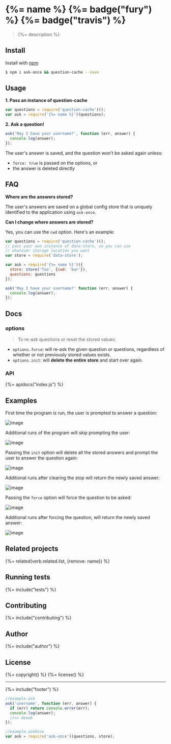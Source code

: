 # {%= name %} {%= badge("fury") %} {%= badge("travis") %}

> {%= description %}

## Install

Install with [npm](https://www.npmjs.com/)

```sh
$ npm i ask-once && question-cache --save
```

## Usage

**1. Pass an instance of question-cache**

```js
var questions = require('question-cache')();
var ask = require('{%= name %}')(questions);
```

**2. Ask a question!**

```js
ask('May I have your username?', function (err, answer) {
  console.log(answer);
});
```

The user's answer is saved, and the question won't be asked again unless:

- `force: true` is passed on the options, or
- the answer is deleted directly


## FAQ

**Where are the answers stored?**

The user's answers are saved on a global config store that is uniquely identified to the application using `ask-once`. 


**Can I change where answers are stored?**

Yes, you can use the `cwd` option. Here's an example:


```js
var questions = require('question-cache')();
// pass your own instance of data-store, so you can use
// whatever storage location you want
var store = require('data-store');

var ask = require('{%= name %}')({
  store: store('foo', {cwd: 'bar'}),
  questions: questions
});

ask('May I have your username?' function (err, answer) {
  console.log(answer);
});
```

## Docs

### options

> To re-ask questions or reset the stored values:

* `options.force`: will re-ask the given question or questions, regardless of whether or not previously stored values exists.
* `options.init`: will **delete the entire store** and start over again.

### API
{%= apidocs("index.js") %}

## Examples

First time the program is run, the user is prompted to answer a question:

![image](https://cloud.githubusercontent.com/assets/995160/9158076/78bf87e6-3ede-11e5-8bbc-dac8a55353c2.png)

Additional runs of the program will skip prompting the user:

![image](https://cloud.githubusercontent.com/assets/995160/9158091/ec592b58-3ede-11e5-8f18-4fc4b1327d2b.png)

Passing the `init` option will delete all the stored answers and prompt the user to answer the question again:

![image](https://cloud.githubusercontent.com/assets/995160/9158111/22e24ff6-3edf-11e5-95c9-bc2314367557.png)

Additional runs after clearing the stop will return the newly saved answer:

![image](https://cloud.githubusercontent.com/assets/995160/9158120/43c16d60-3edf-11e5-8d85-a98b029fd743.png)

Passing the `force` option will force the question to be asked:

![image](https://cloud.githubusercontent.com/assets/995160/9158137/740bef0e-3edf-11e5-898d-d9ce72f28ad2.png)

Additional runs after forcing the question, will return the newly saved answer:

![image](https://cloud.githubusercontent.com/assets/995160/9158144/8fd63550-3edf-11e5-8daa-b19fa251bc66.png)

## Related projects
{%= related(verb.related.list, {remove: name}) %}

## Running tests
{%= include("tests") %}

## Contributing
{%= include("contributing") %}

## Author
{%= include("author") %}

## License
{%= copyright() %}
{%= license() %}

***

{%= include("footer") %}


```js
//example.ask
ask('username', function (err, answer) {
  if (err) return console.error(err);
  console.log(answer);
  //=> doowb
});
```

```js
//example.askOnce
var ask = require('ask-once')(questions, store);
```

